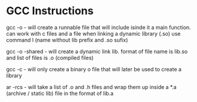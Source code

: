 
# GCC Instructions
gcc -o - will create a runnable file that will include isinde it a main function. can work with c files and a file
    when linking a dynamic library (.so) use command l<libname> (name without lib prefix and .so sufix)

gcc -o -shared - will create a dynamic link lib. format of file name is lib<name>.so and list of files is .o (compiled files)

gcc -c  - will only create a binary o file that will later be used to create a library

ar -rcs - will take a list of .o and .h files and wrap them up inside a *.a (archive / static lib) file in the format of lib<name>.a 



